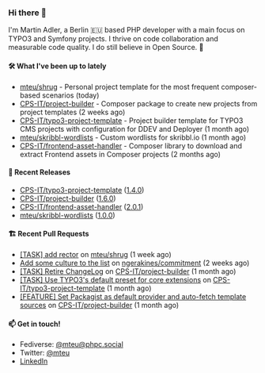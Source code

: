 ### Hi there 👋

I'm Martin Adler, a Berlin 🇪🇺 based PHP developer with a main focus on TYPO3 and Symfony projects. I thrive on
code collaboration and measurable code quality. I do still believe in Open Source. 💛

#### 🛠️ What I've been up to lately

- [mteu/shrug](https://github.com/mteu/shrug) - Personal project template for the most frequent composer-based scenarios (today)
- [CPS-IT/project-builder](https://github.com/CPS-IT/project-builder) - Composer package to create new projects from project templates (2 weeks ago)
- [CPS-IT/typo3-project-template](https://github.com/CPS-IT/typo3-project-template) - Project builder template for TYPO3 CMS projects with configuration for DDEV and Deployer (1 month ago)
- [mteu/skribbl-wordlists](https://github.com/mteu/skribbl-wordlists) - Custom wordlists for skribbl.io (1 month ago)
- [CPS-IT/frontend-asset-handler](https://github.com/CPS-IT/frontend-asset-handler) - Composer library to download and extract Frontend assets in Composer projects (2 months ago)

#### 🎁 Recent Releases

- [CPS-IT/typo3-project-template](https://github.com/CPS-IT/typo3-project-template) ([1.4.0](https://github.com/CPS-IT/typo3-project-template/releases/tag/1.4.0))
- [CPS-IT/project-builder](https://github.com/CPS-IT/project-builder) ([1.6.0](https://github.com/CPS-IT/project-builder/releases/tag/1.6.0))
- [CPS-IT/frontend-asset-handler](https://github.com/CPS-IT/frontend-asset-handler) ([2.0.1](https://github.com/CPS-IT/frontend-asset-handler/releases/tag/2.0.1))
- [mteu/skribbl-wordlists](https://github.com/mteu/skribbl-wordlists) ([1.0.0](https://github.com/mteu/skribbl-wordlists/releases/tag/1.0.0))

#### 🏗️ Recent Pull Requests

- [[TASK] add rector](https://github.com/mteu/shrug/pull/3) on [mteu/shrug](https://github.com/mteu/shrug) (1 week ago)
- [Add some culture to the list](https://github.com/ngerakines/commitment/pull/259) on [ngerakines/commitment](https://github.com/ngerakines/commitment) (2 weeks ago)
- [[TASK] Retire ChangeLog](https://github.com/CPS-IT/project-builder/pull/71) on [CPS-IT/project-builder](https://github.com/CPS-IT/project-builder) (1 month ago)
- [[TASK] Use TYPO3&#39;s default preset for core extensions](https://github.com/CPS-IT/typo3-project-template/pull/14) on [CPS-IT/typo3-project-template](https://github.com/CPS-IT/typo3-project-template) (1 month ago)
- [[FEATURE] Set Packagist as default provider and auto-fetch template sources](https://github.com/CPS-IT/project-builder/pull/60) on [CPS-IT/project-builder](https://github.com/CPS-IT/project-builder) (1 month ago)

#### 📫 Get in touch!

- Fediverse: [@mteu@phpc.social](https://phpc.social/@mteu)
- Twitter: [@mteu](https://twitter.com/mteu)
- [LinkedIn](https://www.linkedin.com/in/martintadler/)
